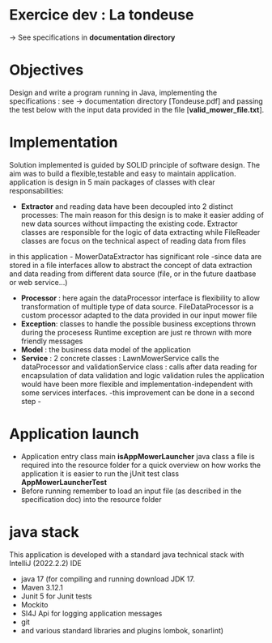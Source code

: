# Exercice dev : La tondeuse

-> See specifications in **documentation directory**
# Objectives
Design and write a program running in Java, implementing the specifications : see -> documentation directory [Tondeuse.pdf]  and passing the test below with 
the input data provided in the file [**valid_mower_file.txt**].
# Implementation
Solution implemented is guided by SOLID principle of software design.
The aim was to build a flexible,testable and easy to maintain application. 
application is design in 5 main packages of classes with clear responsabilities:
 
* **Extractor** and reading data have been decoupled into 2 distinct processes: 
The main reason for this design is to make it easier adding of new data sources without iimpacting the existing code.
Extractor classes are responsible for the logic of data extracting
while FileReader classes are focus on the technical aspect of reading data from files 

in this application - MowerDataExtractor has significant role -since data are stored in a file
interfaces allow to abstract the concept of data extraction and data reading from 
different data source (file, or in the future daatbase or web service...)
  
* **Processor** :
here again the dataProcessor interface is flexibility to allow transformation of multiple type of data source.
FileDataProcessor is a custom processor adapted to the data provided in our input mower file
*  **Exception**: classes to handle  the possible business exceptions thrown during the procesess
Runtime exception are just re thrown with more friendly messages
* **Model** : the business data model of the application 
* **Service** : 2 concrete classes :
    LawnMowerService calls the dataProcessor 
    and validationService class : calls after data reading for encapsulation of data validation and logic validation rules 
the application would have been more flexible and implementation-independent with some services interfaces.
-this improvement can be done in a second step - 

# Application launch
* Application entry class main  **isAppMowerLauncher** java class 
 a file is required into the resource folder
for a quick overview on how works the  application 
it is easier to run the  jUnit test class **AppMowerLauncherTest**  
* Before running remember to load an input file (as described in the specification doc) into the resource folder

# java stack 
This application is developed with a standard java technical stack
 with IntelliJ (2022.2.2) IDE
* java 17 (for compiling and running  download JDK 17.
* Maven 3.12.1
* Junit 5 for Junit tests 
* Mockito
* Sl4J Api for logging application messages
* git
* and various standard libraries and plugins lombok, sonarlint)